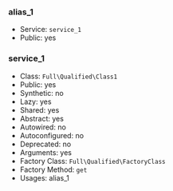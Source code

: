 ### alias_1

- Service: `service_1`
- Public: yes

### service_1

- Class: `Full\Qualified\Class1`
- Public: yes
- Synthetic: no
- Lazy: yes
- Shared: yes
- Abstract: yes
- Autowired: no
- Autoconfigured: no
- Deprecated: no
- Arguments: yes
- Factory Class: `Full\Qualified\FactoryClass`
- Factory Method: `get`
- Usages: alias_1
